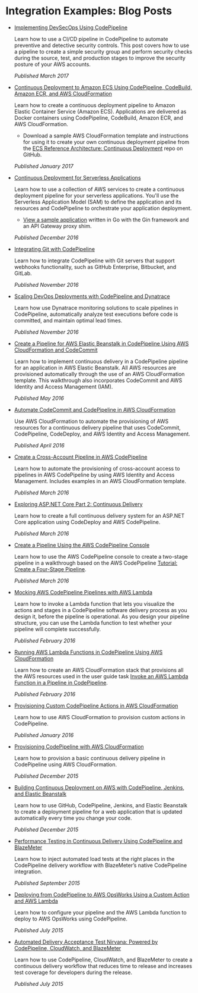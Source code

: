 # Integration Examples: Blog Posts<a name="integrations-community-blogposts"></a>
+ [Implementing DevSecOps Using CodePipeline](https://aws.amazon.com/blogs/devops/implementing-devsecops-using-aws-codepipeline/)

  Learn how to use a CI/CD pipeline in CodePipeline to automate preventive and detective security controls\. This post covers how to use a pipeline to create a simple security group and perform security checks during the source, test, and production stages to improve the security posture of your AWS accounts\.

  *Published March 2017*
+ [Continuous Deployment to Amazon ECS Using CodePipeline, CodeBuild, Amazon ECR, and AWS CloudFormation](https://aws.amazon.com/blogs/compute/continuous-deployment-to-amazon-ecs-using-aws-codepipeline-aws-codebuild-amazon-ecr-and-aws-cloudformation/)

  Learn how to create a continuous deployment pipeline to Amazon Elastic Container Service \(Amazon ECS\)\. Applications are delivered as Docker containers using CodePipeline, CodeBuild, Amazon ECR, and AWS CloudFormation\. 
  + Download a sample AWS CloudFormation template and instructions for using it to create your own continuous deployment pipeline from the [ECS Reference Architecture: Continuous Deployment](https://github.com/awslabs/ecs-refarch-continuous-deployment) repo on GitHub\.

  *Published January 2017*
+ [Continuous Deployment for Serverless Applications](https://aws.amazon.com/blogs/compute/continuous-deployment-for-serverless-applications/)

  Learn how to use a collection of AWS services to create a continuous deployment pipeline for your serverless applications\. You'll use the Serverless Application Model \(SAM\) to define the application and its resources and CodePipeline to orchestrate your application deployment\. 
  + [View a sample application](https://gist.github.com/SAPessi/246b278b6b7502b157a9fbaf3981d103) written in Go with the Gin framework and an API Gateway proxy shim\.

  *Published December 2016*
+ [Integrating Git with CodePipeline](https://aws.amazon.com/blogs/devops/integrating-git-with-aws-codepipeline/)

  Learn how to integrate CodePipeline with Git servers that support webhooks functionality, such as GitHub Enterprise, Bitbucket, and GitLab\.

  *Published November 2016*
+ [Scaling DevOps Deployments with CodePipeline and Dynatrace](https://www.dynatrace.com/blog/scaling-devops-deployments-with-aws-codepipeline-dynatrace/)

  Learn how use Dynatrace monitoring solutions to scale pipelines in CodePipeline, automatically analyze test executions before code is committed, and maintain optimal lead times\.

  *Published November 2016*
+ [Create a Pipeline for AWS Elastic Beanstalk in CodePipeline Using AWS CloudFormation and CodeCommit](http://www.stelligent.com/automation/create-a-pipeline-for-elastic-beanstalk-in-codepipeline-using-cloudformation-and-codecommit/)

  Learn how to implement continuous delivery in a CodePipeline pipeline for an application in AWS Elastic Beanstalk\. All AWS resources are provisioned automatically through the use of an AWS CloudFormation template\. This walkthrough also incorporates CodeCommit and AWS Identity and Access Management \(IAM\)\.

  *Published May 2016*
+ [Automate CodeCommit and CodePipeline in AWS CloudFormation](http://www.stelligent.com/automation/automate-codecommit-and-codepipeline-in-aws-cloudformation/)

  Use AWS CloudFormation to automate the provisioning of AWS resources for a continuous delivery pipeline that uses CodeCommit, CodePipeline, CodeDeploy, and AWS Identity and Access Management\.

  *Published April 2016*
+ [Create a Cross\-Account Pipeline in AWS CodePipeline](http://www.stelligent.com/automation/create-a-cross-account-pipeline-in-aws-cloudformation/)

  Learn how to automate the provisioning of cross\-account access to pipelines in AWS CodePipeline by using AWS Identity and Access Management\. Includes examples in an AWS CloudFormation template\.

  *Published March 2016*
+ [Exploring ASP\.NET Core Part 2: Continuous Delivery](https://blogs.aws.amazon.com/net/post/Tx2EHIJAM9LIW8G/Exploring-ASP-NET-Core-Part-2-Continuous-Delivery)

  Learn how to create a full continuous delivery system for an ASP\.NET Core application using CodeDeploy and AWS CodePipeline\.

  *Published March 2016*
+ [Create a Pipeline Using the AWS CodePipeline Console](http://www.stelligent.com/cloud/create-a-pipeline-using-the-aws-codepipeline-console/)

  Learn how to use the AWS CodePipeline console to create a two\-stage pipeline in a walkthrough based on the AWS CodePipeline [Tutorial: Create a Four\-Stage Pipeline](tutorials-four-stage-pipeline.md)\.

  *Published March 2016*
+ [Mocking AWS CodePipeline Pipelines with AWS Lambda](http://www.stelligent.com/automation/mocking-aws-codepipeline-pipelines-with-lambda/)

  Learn how to invoke a Lambda function that lets you visualize the actions and stages in a CodePipeline software delivery process as you design it, before the pipeline is operational\. As you design your pipeline structure, you can use the Lambda function to test whether your pipeline will complete successfully\.

  *Published February 2016*
+ [Running AWS Lambda Functions in CodePipeline Using AWS CloudFormation](http://www.stelligent.com/automation/aws-lambda-functions-aws-codepipeline-cloudformation/)

  Learn how to create an AWS CloudFormation stack that provisions all the AWS resources used in the user guide task [Invoke an AWS Lambda Function in a Pipeline in CodePipeline](actions-invoke-lambda-function.md)\.

  *Published February 2016*
+ [Provisioning Custom CodePipeline Actions in AWS CloudFormation](http://www.stelligent.com/automation/provisioning-custom-codepipeline-actions-in-cloudformation/)

  Learn how to use AWS CloudFormation to provision custom actions in CodePipeline\.

  *Published January 2016*
+ [Provisioning CodePipeline with AWS CloudFormation](http://www.stelligent.com/automation/provisioning-aws-codepipeline-with-cloudformation/)

  Learn how to provision a basic continuous delivery pipeline in CodePipeline using AWS CloudFormation\.

  *Published December 2015*
+ [Building Continuous Deployment on AWS with CodePipeline, Jenkins, and Elastic Beanstalk](https://blogs.aws.amazon.com/application-management/post/Tx34AXRMYLXG5OT/Building-Continuous-Deployment-on-AWS-with-AWS-CodePipeline-Jenkins-and-AWS-Elas)

  Learn how to use GitHub, CodePipeline, Jenkins, and Elastic Beanstalk to create a deployment pipeline for a web application that is updated automatically every time you change your code\.

  *Published December 2015*
+ [Performance Testing in Continuous Delivery Using CodePipeline and BlazeMeter](https://aws.amazon.com/blogs/apn/performance-testing-in-continuous-delivery-using-aws-codepipeline-and-blazemeter/)

  Learn how to inject automated load tests at the right places in the CodePipeline delivery workflow with BlazeMeter’s native CodePipeline integration\.

  *Published September 2015*
+ [Deploying from CodePipeline to AWS OpsWorks Using a Custom Action and AWS Lambda](http://hipsterdevblog.com/blog/2015/07/28/deploying-from-codepipeline-to-opsworks-using-a-custom-action-and-lambda/)

  Learn how to configure your pipeline and the AWS Lambda function to deploy to AWS OpsWorks using CodePipeline\.

  *Published July 2015*
+ [Automated Delivery Acceptance Test Nirvana: Powered by CodePipeline, CloudWatch, and BlazeMeter](https://blazemeter.com/blog/automated-delivery-acceptance-test-nirvana)

  Learn how to use CodePipeline, CloudWatch, and BlazeMeter to create a continuous delivery workflow that reduces time to release and increases test coverage for developers during the release\.

  *Published July 2015*